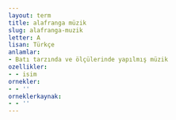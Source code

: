```yaml
---
layout: term
title: alafranga müzik
slug: alafranga-muzik
letter: A
lisan: Türkçe
anlamlar:
- Batı tarzında ve ölçülerinde yapılmış müzik
ozellikler:
- - isim
ornekler:
- - ''
orneklerkaynak:
- - ''
---
```

